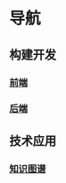 # 导航

## 构建开发

### [前端](../development/front-end/introduction.md)

### [后端](../development/back-end/introduction.md)

## 技术应用

### [知识图谱](../application/knowledge-graph/introduction.md)